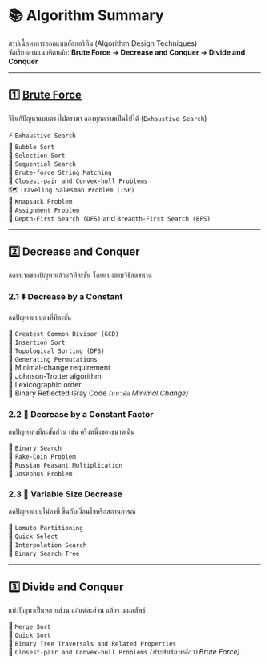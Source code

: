 # **📚 Algorithm Summary**

สรุปเนื้อหาการออกแบบอัลกอริทึม (Algorithm Design Techniques)  
จัดเรียงตามแนวคิดหลัก: **Brute Force → Decrease and Conquer → Divide and Conquer**

---

## **1️⃣ [Brute Force](brute-force.md)**
วิธีแก้ปัญหาแบบตรงไปตรงมา ลองทุกความเป็นไปได้ (`Exhaustive Search`)  

⚡ `Exhaustive Search`  
🔹 `Bubble Sort`  
🔹 `Selection Sort`  
🔹 `Sequential Search`  
🔹 `Brute-force String Matching`  
🔹 `Closest-pair and Convex-hull Problems`  
🗺️ `Traveling Salesman Problem (TSP)`  
🎒 `Knapsack Problem`  
📝 `Assignment Problem`  
🌳 `Depth-First Search (DFS)` and `Breadth-First Search (BFS)`

---

## **2️⃣ Decrease and Conquer**
ลดขนาดของปัญหาแล้วแก้ทีละขั้น โดยแบ่งตามวิธีลดขนาด

### **2.1 ⬇️ Decrease by a Constant**
ลดปัญหาแบบคงที่ทีละขั้น  

🔹 `Greatest Common Divisor (GCD)`  
🔹 `Insertion Sort`  
🔹 `Topological Sorting (DFS)`  
🔹 `Generating Permutations`  
  🔸 Minimal-change requirement  
  🔸 Johnson-Trotter algorithm  
  🔸 Lexicographic order  
  🔸 Binary Reflected Gray Code *(แนวคิด Minimal Change)*

### **2.2 🔽 Decrease by a Constant Factor**
ลดปัญหาลงทีละสัดส่วน เช่น ครึ่งหนึ่งของขนาดเดิม  

🔹 `Binary Search`  
🔹 `Fake-Coin Problem`  
🔹 `Russian Peasant Multiplication`  
🔹 `Josephus Problem`

### **2.3 🔄 Variable Size Decrease**
ลดปัญหาแบบไม่คงที่ ขึ้นกับเงื่อนไขหรือสถานการณ์  

🔹 `Lomuto Partitioning`  
🔹 `Quick Select`  
🔹 `Interpolation Search`  
🌳 `Binary Search Tree`

---

## **3️⃣ Divide and Conquer**
แบ่งปัญหาเป็นหลายส่วน แก้แต่ละส่วน แล้วรวมผลลัพธ์  

🔹 `Merge Sort`  
🔹 `Quick Sort`  
🌳 `Binary Tree Traversals and Related Properties`  
🔹 `Closest-pair and Convex-hull Problems` *(ประสิทธิภาพดีกว่า Brute Force)*


